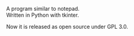 A program similar to notepad.<br>
Written in Python with tkinter.<br>

Now it is released as open source under GPL 3.0.
